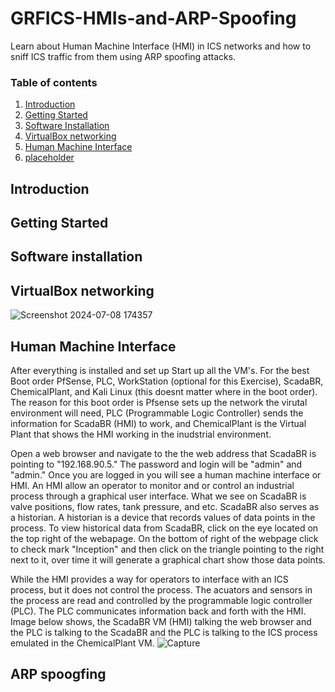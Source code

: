 # GRFICS-HMIs-and-ARP-Spoofing
Learn about Human Machine Interface (HMI) in ICS networks and how to sniff ICS traffic from them using ARP spoofing attacks.

### Table of contents

1. [Introduction](#introduction)
2. [Getting Started](#starting)
3. [Software Installation](#software)
4. [VirtualBox networking](#network)
5. [Human Machine Interface](#hmi)
6. [placeholder](#summary)

## Introduction <a name="introduction">


## Getting Started <a name="starting">   

## Software installation <a name="software">

## VirtualBox networking <a name="network">

![Screenshot 2024-07-08 174357](https://github.com/IzharSalvanaSyed/GRFICS-HMIs-and-ARP-Spoofing/assets/156041933/abc62498-9fdb-42c0-8102-adb12de71d83)

## Human Machine Interface <a name="hmi">
After everything is installed and set up Start up all the VM's. For the best Boot order PfSense, PLC, WorkStation (optional for this Exercise), ScadaBR, ChemicalPlant, and Kali Linux (this doesnt matter where in the boot order). The reason for this boot order is Pfsense sets up the network the virutal environment will need, PLC (Programmable Logic Controller) sends the information for ScadaBR (HMI) to work, and ChemicalPlant  is the Virtual Plant that shows the HMI working in the inudstrial environment.  

Open a web browser and navigate to the the web address that ScadaBR is pointing to "192.168.90.5." The password and login will be "admin" and "admin." Once you are logged in you will see a human machine interface or HMI. An HMI allow an operator to monitor and or control an industrial process through a graphical user interface. What we see on ScadaBR is valve positions, flow rates, tank pressure, and etc. ScadaBR also serves as a historian. A historian is a device that records values of data points in the process. To view historical data from ScadaBR, click on the eye located on the top right of the webapage. On the bottom of right of the webpage click to check mark "Inception" and then click on the triangle pointing to the right next to it, over time it will generate a graphical chart show those data points.  

While the HMI provides a way for operators to interface with an ICS process, but it does not control the process. The acuators and sensors in the process are read and controlled by the programmable logic controller (PLC). The PLC communicates information back and forth with the HMI. Image below shows, the ScadaBR VM (HMI) talking the web browser and the PLC is talking to the ScadaBR and the PLC is talking to the ICS process emulated in the ChemicalPlant VM.
![Capture](https://github.com/IzharSalvanaSyed/GRFICS-HMIs-and-ARP-Spoofing/assets/156041933/247eafd9-b66a-4eef-9083-22b45804283d)

## ARP spoogfing <a name="spoofing">
